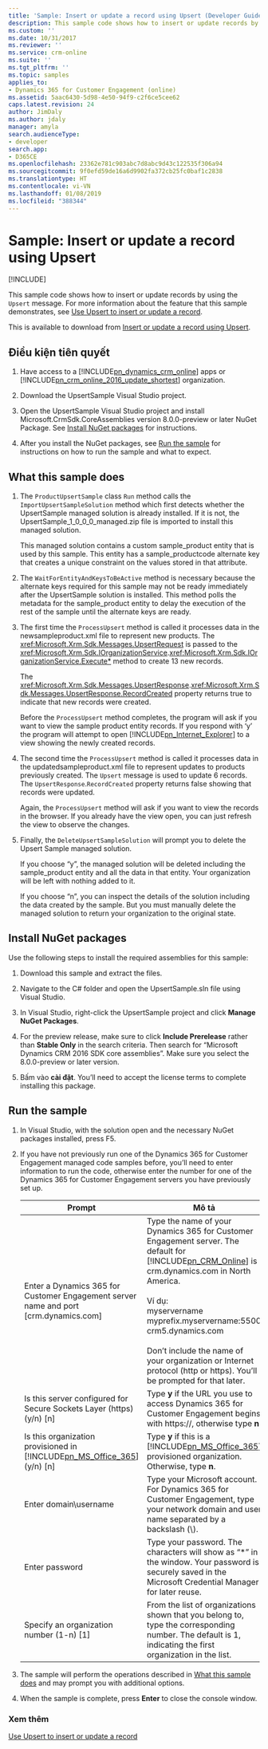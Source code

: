 ```yaml
---
title: 'Sample: Insert or update a record using Upsert (Developer Guide for Dynamics 365 for Customer Engagement apps)| MicrosoftDocs'
description: This sample code shows how to insert or update records by using the Upsert message
ms.custom: ''
ms.date: 10/31/2017
ms.reviewer: ''
ms.service: crm-online
ms.suite: ''
ms.tgt_pltfrm: ''
ms.topic: samples
applies_to:
- Dynamics 365 for Customer Engagement (online)
ms.assetid: 5aac6430-5d98-4e50-94f9-c2f6ce5cee62
caps.latest.revision: 24
author: JimDaly
ms.author: jdaly
manager: amyla
search.audienceType:
- developer
search.app:
- D365CE
ms.openlocfilehash: 23362e781c903abc7d8abc9d43c122535f306a94
ms.sourcegitcommit: 9f0efd59de16a6d9902fa372cb25fc0baf1c2838
ms.translationtype: HT
ms.contentlocale: vi-VN
ms.lasthandoff: 01/08/2019
ms.locfileid: "388344"
---
```

# <a name="sample-insert-or-update-a-record-using-upsert"></a>Sample: Insert or update a record using Upsert

[!INCLUDE[](../includes/cc_applies_to_update_9_0_0.md)]

This sample code shows how to insert or update records by using the `Upsert` message. For more information about the feature that this sample demonstrates, see [Use Upsert to insert or update a record](use-upsert-insert-update-record.md).  

 This is available to download from [Insert or update a record using Upsert](http://go.microsoft.com/fwlink/p/?LinkId=532924).  

## <a name="prerequisites"></a>Điều kiện tiên quyết  

1. Have access to a [!INCLUDE[pn_dynamics_crm_online](../includes/pn-dynamics-crm-online.md)] apps or [!INCLUDE[pn_crm_online_2016_update_shortest](../includes/pn-crm-online-2016-update-shortest.md)] organization.  

2. Download the UpsertSample Visual Studio project.  

3. Open the UpsertSample Visual Studio project and install Microsoft.CrmSdk.CoreAssemblies version 8.0.0-preview or later NuGet Package. See [Install NuGet packages](sample-insert-update-record-upsert.md#BKMK_installNuget) for instructions.  

4. After you install the NuGet packages, see [Run the sample](sample-insert-update-record-upsert.md#BKMK_runSample) for instructions on how to run the sample and what to expect.  

<a name="BKMK_WhatThisSampleDoes"></a>   
## <a name="what-this-sample-does"></a>What this sample does  

1. The `ProductUpsertSample` class `Run` method calls the `ImportUpsertSampleSolution` method which first detects whether the UpsertSample managed solution is already installed. If it is not, the UpsertSample_1_0_0_0_managed.zip file is imported to install this managed solution.  

    This managed solution contains a custom sample_product entity that is used by this sample. This entity has a sample_productcode alternate key that creates a unique constraint on the values stored in that attribute.  

2. The `WaitForEntityAndKeysToBeActive` method is necessary because the alternate keys required for this sample may not be ready immediately after the UpsertSample solution is installed. This method polls the metadata for the sample_product entity to delay the execution of the rest of the sample until the alternate keys are ready.  

3. The first time the `ProcessUpsert` method is called it processes data in the newsampleproduct.xml file to represent new products. The <xref:Microsoft.Xrm.Sdk.Messages.UpsertRequest> is passed to the <xref:Microsoft.Xrm.Sdk.IOrganizationService>.<xref:Microsoft.Xrm.Sdk.IOrganizationService.Execute*> method to create 13 new records.  

    The <xref:Microsoft.Xrm.Sdk.Messages.UpsertResponse>.<xref:Microsoft.Xrm.Sdk.Messages.UpsertResponse.RecordCreated> property returns true to indicate that new records were created.  

    Before the `ProcessUpsert` method completes, the program will ask if you want to view the sample product entity records. If you respond with ‘y’ the program will attempt to open [!INCLUDE[pn_Internet_Explorer](../includes/pn-internet-explorer.md)] to a view showing the newly created records.  

4. The second time the `ProcessUpsert` method is called it processes data in the updatedsampleproduct.xml file to represent updates to products previously created. The `Upsert` message is used to update 6 records. The `UpsertResponse`.`RecordCreated` property returns false showing that records were updated.  

    Again, the `ProcessUpsert` method will ask if you want to view the records in the browser. If you already have the view open, you can just refresh the view to observe the changes.  

5. Finally, the `DeleteUpsertSampleSolution` will prompt you to delete the Upsert Sample managed solution.  

    If you choose “y”, the managed solution will be deleted including the sample_product entity and all the data in that entity. Your organization will be left with nothing added to it.  

    If you choose “n”, you can inspect the details of the solution including the data created by the sample. But you must manually delete the managed solution to return your organization to the original state.  

<a name="BKMK_installNuget"></a>   
## <a name="install-nuget-packages"></a>Install NuGet packages  
 Use the following steps to install the required assemblies for this sample:  

1.  Download this sample and extract the files.  

2.  Navigate to the C# folder and open the UpsertSample.sln file using Visual Studio.  

3.  In Visual Studio, right-click the UpsertSample project and click **Manage NuGet Packages**.  

4.  For the preview release, make sure to click **Include Prerelease** rather than **Stable Only** in the search criteria. Then search for “Microsoft Dynamics CRM 2016 SDK core assemblies”. Make sure you select the 8.0.0-preview or later version.  

5.  Bấm vào **cài đặt**. You’ll need to accept the license terms to complete installing this package.  

<a name="BKMK_runSample"></a>   
## <a name="run-the-sample"></a>Run the sample  

1. In Visual Studio, with the solution open and the necessary NuGet packages installed, press F5.  

2. If you have not previously run one of the Dynamics 365 for Customer Engagement managed code samples before, you’ll need to enter information to run the code, otherwise enter the number for one of the Dynamics 365 for Customer Engagement servers you have previously set up.  


   |                                                   Prompt                                                    |                                                                                                                                                                                       Mô tả                                                                                                                                                                                        |
   |-------------------------------------------------------------------------------------------------------------|------------------------------------------------------------------------------------------------------------------------------------------------------------------------------------------------------------------------------------------------------------------------------------------------------------------------------------------------------------------------------------------|
   |                        Enter a Dynamics 365 for Customer Engagement server name and port [crm.dynamics.com]                         | Type the name of your Dynamics 365 for Customer Engagement server. The default for [!INCLUDE[pn_CRM_Online](../includes/pn-crm-online.md)] is crm.dynamics.com in North America.<br /><br /> Ví dụ:  <br />myservername<br />myprefix.myservername:5500<br />crm5.dynamics.com<br /><br /> Don’t include the name of your organization or Internet protocol (http or https). You’ll be prompted for that later. |
   |                    Is this server configured for Secure Sockets Layer (https) (y/n) [n]                     |                                                                                                                                             Type **y** if the URL you use to access Dynamics 365 for Customer Engagement begins with https://, otherwise type **n**.                                                                                                                                             |
   | Is this organization provisioned in [!INCLUDE[pn_MS_Office_365](../includes/pn-ms-office-365.md)] (y/n) [n] |                                                                                                                          Type **y** if this is a [!INCLUDE[pn_MS_Office_365](../includes/pn-ms-office-365.md)] provisioned organization. Otherwise, type **n**.                                                                                                                          |
   |                                            Enter domain\username                                            |                                                                                                                                Type your Microsoft account. <br />For Dynamics 365 for Customer Engagement, type your network domain and user name separated by a backslash (\\).                                                                                                                                |
   |                                               Enter password                                                |                                                                                                                 Type your password. The characters will show as “\*” in the window. Your password is securely saved in the Microsoft Credential Manager for later reuse.                                                                                                                 |
   |                                  Specify an organization number (1-n) [1]                                   |                                                                                                                 From the list of organizations shown that you belong to, type the corresponding number. The default is 1, indicating the first organization in the list.                                                                                                                 |


3. The sample will perform the operations described in [What this sample does](sample-insert-update-record-upsert.md#BKMK_WhatThisSampleDoes) and may prompt you with additional options.  

4. When the sample is complete, press **Enter** to close the console window.  

### <a name="see-also"></a>Xem thêm  
 [Use Upsert to insert or update a record](use-upsert-insert-update-record.md)
